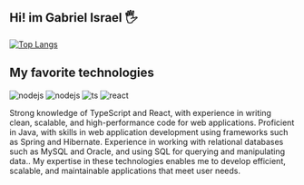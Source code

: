 ## Hi! im Gabriel Israel 🖐️

[![Top Langs](https://github-readme-stats.vercel.app/api/top-langs/?username=gabrielisraell&theme=dracula&exclude_repo=github-readme-stats,gabrielisraell.github.io)](https://github.com/anuraghazra/github-readme-stats)


## My favorite technologies

<div style="display: inline_block">
 <img align="center" alt="nodejs" src="https://img.shields.io/badge/postgres-%23316192.svg?style=for-the-badge&logo=postgresql&logoColor=white" />
  <img align="center" alt="nodejs" src="https://img.shields.io/badge/java-%23ED8B00.svg?style=for-the-badge&logo=openjdk&logoColor=white" />
  <img align="center" alt="ts" src="https://img.shields.io/badge/TypeScript-007ACC?style=for-the-badge&logo=typescript&logoColor=white" />
  <img align="center" alt="react" src="https://img.shields.io/badge/React-20232A?style=for-the-badge&logo=react&logoColor=61DAFB" />

Strong knowledge of TypeScript and React, with experience in writing clean,
scalable, and high-performance code for web applications.
Proficient in Java, with skills in web application development using frameworks
such as Spring and Hibernate.
Experience in working with relational databases such as MySQL and Oracle, and
using SQL for querying and manipulating data.. My expertise in these technologies enables me to develop efficient, scalable, and maintainable applications that meet user needs.
